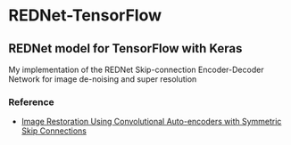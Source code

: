 # REDNet-TensorFlow
## REDNet model for TensorFlow with Keras
My implementation of the REDNet Skip-connection Encoder-Decoder Network for image de-noising and super resolution

### Reference
- [Image Restoration Using Convolutional Auto-encoders
   with Symmetric Skip Connections](https://arxiv.org/abs/1606.08921)


